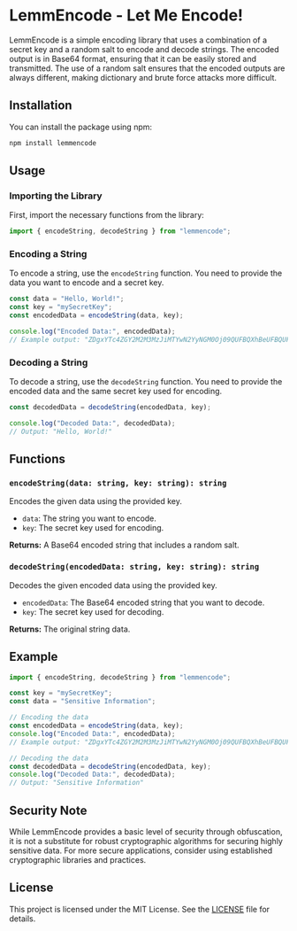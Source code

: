 # LemmEncode - Let Me Encode!

LemmEncode is a simple encoding library that uses a combination of a secret key and a random salt to encode and decode strings. The encoded output is in Base64 format, ensuring that it can be easily stored and transmitted. The use of a random salt ensures that the encoded outputs are always different, making dictionary and brute force attacks more difficult.

## Installation

You can install the package using npm:

```bash
npm install lemmencode
```

## Usage

### Importing the Library

First, import the necessary functions from the library:

```javascript
import { encodeString, decodeString } from "lemmencode";
```

### Encoding a String

To encode a string, use the `encodeString` function. You need to provide the data you want to encode and a secret key.

```javascript
const data = "Hello, World!";
const key = "mySecretKey";
const encodedData = encodeString(data, key);

console.log("Encoded Data:", encodedData);
// Example output: "ZDgxYTc4ZGY2M2M3MzJiMTYwN2YyNGM0Oj09QUFBQXhBeUFBQUFBQUFBSWFBQUFBQUFBRjdtZ2R3PT0="
```

### Decoding a String

To decode a string, use the `decodeString` function. You need to provide the encoded data and the same secret key used for encoding.

```javascript
const decodedData = decodeString(encodedData, key);

console.log("Decoded Data:", decodedData);
// Output: "Hello, World!"
```

## Functions

### `encodeString(data: string, key: string): string`

Encodes the given data using the provided key.

- `data`: The string you want to encode.
- `key`: The secret key used for encoding.

**Returns:** A Base64 encoded string that includes a random salt.

### `decodeString(encodedData: string, key: string): string`

Decodes the given encoded data using the provided key.

- `encodedData`: The Base64 encoded string that you want to decode.
- `key`: The secret key used for decoding.

**Returns:** The original string data.

## Example

```javascript
import { encodeString, decodeString } from "lemmencode";

const key = "mySecretKey";
const data = "Sensitive Information";

// Encoding the data
const encodedData = encodeString(data, key);
console.log("Encoded Data:", encodedData);
// Example output: "ZDgxYTc4ZGY2M2M3MzJiMTYwN2YyNGM0Oj09QUFBQXhBeUFBQUFBQUFBSWFBQUFBQUFBRjdtZ2R3PT0="

// Decoding the data
const decodedData = decodeString(encodedData, key);
console.log("Decoded Data:", decodedData);
// Output: "Sensitive Information"
```

## Security Note

While LemmEncode provides a basic level of security through obfuscation, it is not a substitute for robust cryptographic algorithms for securing highly sensitive data. For more secure applications, consider using established cryptographic libraries and practices.

## License

This project is licensed under the MIT License. See the [LICENSE](LICENSE) file for details.
